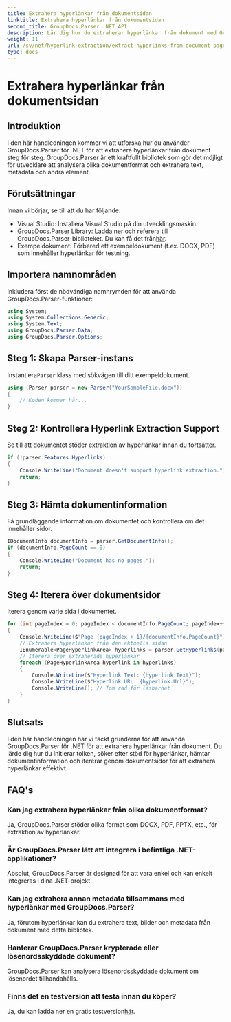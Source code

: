 ```yaml
---
title: Extrahera hyperlänkar från dokumentsidan
linktitle: Extrahera hyperlänkar från dokumentsidan
second_title: GroupDocs.Parser .NET API
description: Lär dig hur du extraherar hyperlänkar från dokument med GroupDocs.Parser för .NET. Steg-för-steg-guide för hyperlänkextraktion i C#.
weight: 11
url: /sv/net/hyperlink-extraction/extract-hyperlinks-from-document-page/
type: docs
---
```

# Extrahera hyperlänkar från dokumentsidan

## Introduktion
I den här handledningen kommer vi att utforska hur du använder GroupDocs.Parser för .NET för att extrahera hyperlänkar från dokument steg för steg. GroupDocs.Parser är ett kraftfullt bibliotek som gör det möjligt för utvecklare att analysera olika dokumentformat och extrahera text, metadata och andra element.
## Förutsättningar
Innan vi börjar, se till att du har följande:
- Visual Studio: Installera Visual Studio på din utvecklingsmaskin.
-  GroupDocs.Parser Library: Ladda ner och referera till GroupDocs.Parser-biblioteket. Du kan få det från[här](https://releases.groupdocs.com/parser/net/).
- Exempeldokument: Förbered ett exempeldokument (t.ex. DOCX, PDF) som innehåller hyperlänkar för testning.

## Importera namnområden
Inkludera först de nödvändiga namnrymden för att använda GroupDocs.Parser-funktioner:
```csharp
using System;
using System.Collections.Generic;
using System.Text;
using GroupDocs.Parser.Data;
using GroupDocs.Parser.Options;
```
## Steg 1: Skapa Parser-instans
 Instantiera`Parser` klass med sökvägen till ditt exempeldokument.
```csharp
using (Parser parser = new Parser("YourSampleFile.docx"))
{
    // Koden kommer här...
}
```
## Steg 2: Kontrollera Hyperlink Extraction Support
Se till att dokumentet stöder extraktion av hyperlänkar innan du fortsätter.
```csharp
if (!parser.Features.Hyperlinks)
{
    Console.WriteLine("Document doesn't support hyperlink extraction.");
    return;
}
```
## Steg 3: Hämta dokumentinformation
Få grundläggande information om dokumentet och kontrollera om det innehåller sidor.
```csharp
IDocumentInfo documentInfo = parser.GetDocumentInfo();
if (documentInfo.PageCount == 0)
{
    Console.WriteLine("Document has no pages.");
    return;
}
```
## Steg 4: Iterera över dokumentsidor
Iterera genom varje sida i dokumentet.
```csharp
for (int pageIndex = 0; pageIndex < documentInfo.PageCount; pageIndex++)
{
    Console.WriteLine($"Page {pageIndex + 1}/{documentInfo.PageCount}");
    // Extrahera hyperlänkar från den aktuella sidan
    IEnumerable<PageHyperlinkArea> hyperlinks = parser.GetHyperlinks(pageIndex);
    // Iterera över extraherade hyperlänkar
    foreach (PageHyperlinkArea hyperlink in hyperlinks)
    {
        Console.WriteLine($"Hyperlink Text: {hyperlink.Text}");
        Console.WriteLine($"Hyperlink URL: {hyperlink.Url}");
        Console.WriteLine(); // Tom rad för läsbarhet
    }
}
```

## Slutsats
I den här handledningen har vi täckt grunderna för att använda GroupDocs.Parser för .NET för att extrahera hyperlänkar från dokument. Du lärde dig hur du initierar tolken, söker efter stöd för hyperlänkar, hämtar dokumentinformation och itererar genom dokumentsidor för att extrahera hyperlänkar effektivt.

## FAQ's
### Kan jag extrahera hyperlänkar från olika dokumentformat?
Ja, GroupDocs.Parser stöder olika format som DOCX, PDF, PPTX, etc., för extraktion av hyperlänkar.
### Är GroupDocs.Parser lätt att integrera i befintliga .NET-applikationer?
Absolut, GroupDocs.Parser är designad för att vara enkel och kan enkelt integreras i dina .NET-projekt.
### Kan jag extrahera annan metadata tillsammans med hyperlänkar med GroupDocs.Parser?
Ja, förutom hyperlänkar kan du extrahera text, bilder och metadata från dokument med detta bibliotek.
### Hanterar GroupDocs.Parser krypterade eller lösenordsskyddade dokument?
GroupDocs.Parser kan analysera lösenordsskyddade dokument om lösenordet tillhandahålls.
### Finns det en testversion att testa innan du köper?
 Ja, du kan ladda ner en gratis testversion[här](https://releases.groupdocs.com/).